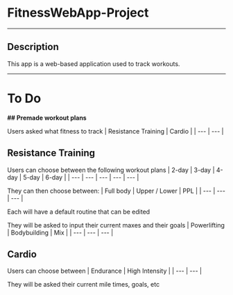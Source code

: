 # FitnessWebApp-Project

***

## Description

This app is a web-based application used to track workouts. 

---
# To Do

**## Premade workout plans**

Users asked what fitness to track
| Resistance Training | Cardio | 
| --- | --- |
  
    
  
## Resistance Training

Users can choose between the following workout plans
| 2-day | 3-day | 4-day | 5-day | 6-day |
| --- | --- | --- | --- | --- |

They can then choose between:
| Full body | Upper / Lower | PPL |
| --- | --- | --- |

Each will have a default routine that can be edited

They will be asked to input their current maxes and their goals 
| Powerlifting | Bodybuilding | Mix |
| --- | --- | --- |

## Cardio

Users can choose between
| Endurance | High Intensity |
| --- | --- |

They will be asked their current mile times, goals, etc


